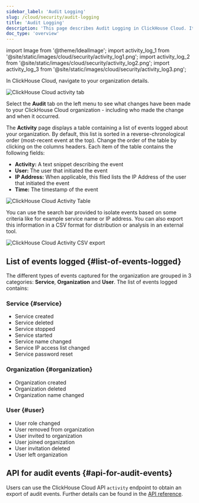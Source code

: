 ```yaml
---
sidebar_label: 'Audit Logging'
slug: /cloud/security/audit-logging
title: 'Audit Logging'
description: 'This page describes Audit Logging in ClickHouse Cloud. It explains how to access and interpret the audit logs, which record changes made to a ClickHouse Cloud organization.'
doc_type: 'overview'
---
```


import Image from '@theme/IdealImage';
import activity_log_1 from '@site/static/images/cloud/security/activity_log1.png';
import activity_log_2 from '@site/static/images/cloud/security/activity_log2.png';
import activity_log_3 from '@site/static/images/cloud/security/activity_log3.png';

In ClickHouse Cloud, navigate to your organization details. 

<Image img={activity_log_1} size="md" alt="ClickHouse Cloud activity tab" border />

<br/>

Select the **Audit** tab on the left menu to see what changes have been made to your ClickHouse Cloud organization - including who made the change and when it occurred.

The **Activity** page displays a table containing a list of events logged about your organization. By default, this list is sorted in a reverse-chronological order (most-recent event at the top). Change the order of the table by clicking on the columns headers. Each item of the table contains the following fields:

- **Activity:** A text snippet describing the event
- **User:** The user that initiated the event
- **IP Address:** When applicable, this flied lists the IP Address of the user that initiated the event
- **Time:** The timestamp of the event

<Image img={activity_log_2} size="md" alt="ClickHouse Cloud Activity Table" border />

<br/>

You can use the search bar provided to isolate events based on some criteria like for example service name or IP address. You can also export this information in a CSV format for distribution or analysis in an external tool.

<div class="eighty-percent">
    <Image img={activity_log_3} size="lg" alt="ClickHouse Cloud Activity CSV export" border />
</div>

## List of events logged {#list-of-events-logged}

The different types of events captured for the organization are grouped in 3 categories: **Service**, **Organization** and **User**. The list of events logged contains:

### Service {#service}

- Service created
- Service deleted
- Service stopped
- Service started
- Service name changed
- Service IP access list changed
- Service password reset

### Organization {#organization}

- Organization created
- Organization deleted
- Organization name changed

### User {#user}

- User role changed
- User removed from organization
- User invited to organization
- User joined organization
- User invitation deleted
- User left organization

## API for audit events {#api-for-audit-events}

Users can use the ClickHouse Cloud API `activity` endpoint to obtain an export 
of audit events. Further details can be found in the [API reference](https://clickhouse.com/docs/cloud/manage/api/swagger).
